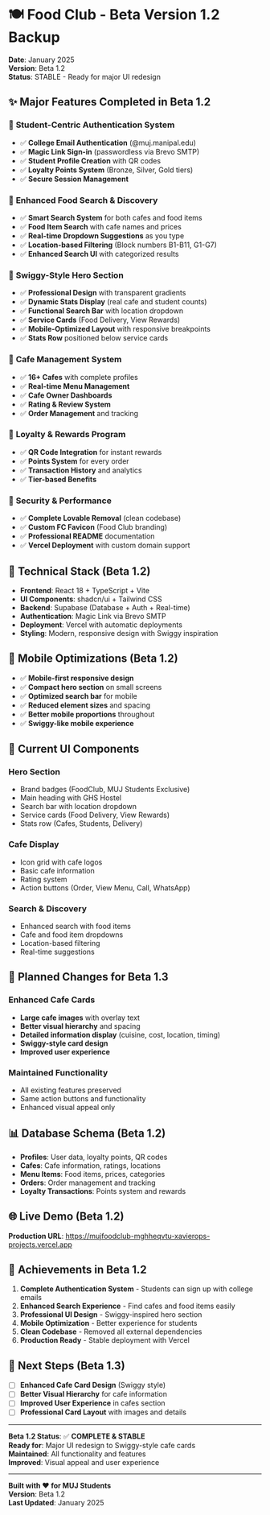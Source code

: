 # 🍽️ Food Club - Beta Version 1.2 Backup

**Date**: January 2025  
**Version**: Beta 1.2  
**Status**: STABLE - Ready for major UI redesign

## ✨ **Major Features Completed in Beta 1.2**

### 🏫 **Student-Centric Authentication System**
- ✅ **College Email Authentication** (@muj.manipal.edu)
- ✅ **Magic Link Sign-in** (passwordless via Brevo SMTP)
- ✅ **Student Profile Creation** with QR codes
- ✅ **Loyalty Points System** (Bronze, Silver, Gold tiers)
- ✅ **Secure Session Management**

### 🍕 **Enhanced Food Search & Discovery**
- ✅ **Smart Search System** for both cafes and food items
- ✅ **Food Item Search** with cafe names and prices
- ✅ **Real-time Dropdown Suggestions** as you type
- ✅ **Location-based Filtering** (Block numbers B1-B11, G1-G7)
- ✅ **Enhanced Search UI** with categorized results

### 🎨 **Swiggy-Style Hero Section**
- ✅ **Professional Design** with transparent gradients
- ✅ **Dynamic Stats Display** (real cafe and student counts)
- ✅ **Functional Search Bar** with location dropdown
- ✅ **Service Cards** (Food Delivery, View Rewards)
- ✅ **Mobile-Optimized Layout** with responsive breakpoints
- ✅ **Stats Row** positioned below service cards

### 🏪 **Cafe Management System**
- ✅ **16+ Cafes** with complete profiles
- ✅ **Real-time Menu Management**
- ✅ **Cafe Owner Dashboards**
- ✅ **Rating & Review System**
- ✅ **Order Management** and tracking

### 🎁 **Loyalty & Rewards Program**
- ✅ **QR Code Integration** for instant rewards
- ✅ **Points System** for every order
- ✅ **Transaction History** and analytics
- ✅ **Tier-based Benefits**

### 🔐 **Security & Performance**
- ✅ **Complete Lovable Removal** (clean codebase)
- ✅ **Custom FC Favicon** (Food Club branding)
- ✅ **Professional README** documentation
- ✅ **Vercel Deployment** with custom domain support

## 🚀 **Technical Stack (Beta 1.2)**

- **Frontend**: React 18 + TypeScript + Vite
- **UI Components**: shadcn/ui + Tailwind CSS
- **Backend**: Supabase (Database + Auth + Real-time)
- **Authentication**: Magic Link via Brevo SMTP
- **Deployment**: Vercel with automatic deployments
- **Styling**: Modern, responsive design with Swiggy inspiration

## 📱 **Mobile Optimizations (Beta 1.2)**

- ✅ **Mobile-first responsive design**
- ✅ **Compact hero section** on small screens
- ✅ **Optimized search bar** for mobile
- ✅ **Reduced element sizes** and spacing
- ✅ **Better mobile proportions** throughout
- ✅ **Swiggy-like mobile experience**

## 🎯 **Current UI Components**

### **Hero Section**
- Brand badges (FoodClub, MUJ Students Exclusive)
- Main heading with GHS Hostel
- Search bar with location dropdown
- Service cards (Food Delivery, View Rewards)
- Stats row (Cafes, Students, Delivery)

### **Cafe Display**
- Icon grid with cafe logos
- Basic cafe information
- Rating system
- Action buttons (Order, View Menu, Call, WhatsApp)

### **Search & Discovery**
- Enhanced search with food items
- Cafe and food item dropdowns
- Location-based filtering
- Real-time suggestions

## 🔄 **Planned Changes for Beta 1.3**

### **Enhanced Cafe Cards**
- **Large cafe images** with overlay text
- **Better visual hierarchy** and spacing
- **Detailed information display** (cuisine, cost, location, timing)
- **Swiggy-style card design**
- **Improved user experience**

### **Maintained Functionality**
- All existing features preserved
- Same action buttons and functionality
- Enhanced visual appeal only

## 📊 **Database Schema (Beta 1.2)**

- **Profiles**: User data, loyalty points, QR codes
- **Cafes**: Cafe information, ratings, locations
- **Menu Items**: Food items, prices, categories
- **Orders**: Order management and tracking
- **Loyalty Transactions**: Points system and rewards

## 🌐 **Live Demo (Beta 1.2)**

**Production URL**: https://mujfoodclub-mghheqvtu-xavierops-projects.vercel.app

## 🎉 **Achievements in Beta 1.2**

1. **Complete Authentication System** - Students can sign up with college emails
2. **Enhanced Search Experience** - Find cafes and food items easily
3. **Professional UI Design** - Swiggy-inspired hero section
4. **Mobile Optimization** - Better experience for students
5. **Clean Codebase** - Removed all external dependencies
6. **Production Ready** - Stable deployment with Vercel

## 🚀 **Next Steps (Beta 1.3)**

- [ ] **Enhanced Cafe Card Design** (Swiggy style)
- [ ] **Better Visual Hierarchy** for cafe information
- [ ] **Improved User Experience** in cafes section
- [ ] **Professional Card Layout** with images and details

---

**Beta 1.2 Status**: ✅ **COMPLETE & STABLE**  
**Ready for**: Major UI redesign to Swiggy-style cafe cards  
**Maintained**: All functionality and features  
**Improved**: Visual appeal and user experience

---

**Built with ❤️ for MUJ Students**  
**Version**: Beta 1.2  
**Last Updated**: January 2025
